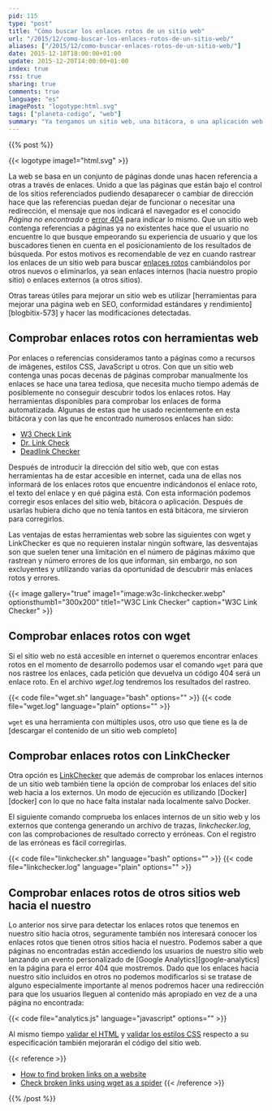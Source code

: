```yaml
---
pid: 115
type: "post"
title: "Cómo buscar los enlaces rotos de un sitio web"
url: "/2015/12/como-buscar-los-enlaces-rotos-de-un-sitio-web/"
aliases: ["/2015/12/como-buscar-enlaces-rotos-de-un-sitio-web/"]
date: 2015-12-18T18:00:00+01:00
update: 2015-12-20T14:00:00+01:00
index: true
rss: true
sharing: true
comments: true
language: "es"
imagePost: "logotype:html.svg"
tags: ["planeta-codigo", "web"]
summary: "Ya tengamos un sitio web, una bitácora, o una aplicación web es recomendable comprobar cada cierto tiempo los enlaces rotos. Las páginas pueden desaparecer o cambiar de dirección y esto provocará páginas no encontradas en los enlaces que las referenciasen. Usando herramientas que automaticen la tarea podemos encontrar enlaces rotos de forma efectiva y rápida."
---
```


{{% post %}}

{{< logotype image1="html.svg" >}}

La web se basa en un conjunto de páginas donde unas hacen referencia a otras a través de enlaces. Unido a que las páginas que están bajo el control de los sitios referenciados pudiendo desaparecer o cambiar de dirección hace que las referencias puedan dejar de funcionar o necesitar una redirección, el mensaje que nos indicará el navegador es el conocido _Página no encontrada_ o [error 404](https://es.wikipedia.org/wiki/Error_404) para indicar lo mismo. Que un sitio web contenga referencias a páginas ya no existentes hace que el usuario no encuentre lo que busque empeorando su experiencia de usuario y que los buscadores tienen en cuenta en el posicionamiento de los resultados de búsqueda. Por estos motivos es recomendable de vez en cuando rastrear los enlaces de un sitio web para buscar [enlaces rotos](https://en.wikipedia.org/wiki/Link_rot) cambiándolos por otros nuevos o eliminarlos, ya sean enlaces internos (hacia nuestro propio sitio) o enlaces externos (a otros sitios).

Otras tareas útiles para mejorar un sitio web es utilizar [herramientas para mejorar una página web en SEO, conformidad estándares y rendimiento][blogbitix-573] y hacer las modificaciones detectadas.

## Comprobar enlaces rotos con herramientas web

Por enlaces o referencias consideramos tanto a páginas como a recursos de imágenes, estilos CSS, JavaScript u otros. Con que un sitio web contenga unas pocas decenas de páginas comprobar manualmente los enlaces se hace una tarea tediosa, que necesita mucho tiempo además de posiblemente no conseguir descubrir todos los enlaces rotos. Hay herramientas disponibles para comprobar los enlaces de forma automatizada. Algunas de estas que he usado recientemente en esta bitácora y con las que he encontrado numerosos enlaces han sido:

* [W3 Check Link](https://validator.w3.org/checklink)
* [Dr. Link Check](http://www.drlinkcheck.com)
* [Deadlink Checker](http://www.deadlinkchecker.com/website-dead-link-checker.asp)

Después de introducir la dirección del sitio web, que con estas herramientas ha de estar accesible en internet, cada una de ellas nos informará de los enlaces rotos que encuentre indicándonos el enlace roto, el texto del enlace y en qué página está. Con esta información podemos corregir esos enlaces del sitio web, bitácora o aplicación. Después de usarlas hubiera dicho que no tenía tantos en está bitácora, me sirvieron para corregirlos.

Las ventajas de estas herramientas web sobre las siguientes con wget y LinkChecker es que no requieren instalar ningún software, las desventajas son que suelen tener una limitación en el número de páginas máximo que rastrean y número errores de los que informan, sin embargo, no son excluyentes y utilizando varias da oportunidad de descubrir más enlaces rotos y errores.

{{< image
    gallery="true"
    image1="image:w3c-linkchecker.webp" optionsthumb1="300x200" title1="W3C Link Checker"
    caption="W3C Link Checker" >}}

## Comprobar enlaces rotos con wget

Si el sitio web no está accesible en internet o queremos encontrar enlaces rotos en el momento de desarrollo podemos usar el comando `wget` para que nos rastree los enlaces, cada petición que devuelva un código 404 será un enlace roto. En el archivo _wget.log_ tendremos los resultados del rastreo.

{{< code file="wget.sh" language="bash" options="" >}}
{{< code file="wget.log" language="plain" options="" >}}

`wget` es una herramienta con múltiples usos, otro uso que tiene es la de [descargar el contenido de un sitio web completo]

## Comprobar enlaces rotos con LinkChecker

Otra opción es [LinkChecker](https://github.com/linkchecker/linkchecker) que además de comprobar los enlaces internos de un sitio web también tiene la opción de comprobar los enlaces del sitio web hacia a los externos. Un modo de ejecución es utilizando [Docker][docker] con lo que no hace falta instalar nada localmente salvo Docker.

El siguiente comando comprueba los enlaces internos de un sitio web y los externos que contenga generando un archivo de trazas, _linkchecker.log_, con las comprobaciones de resultado correcto y erróneas. Con el registro de las erróneas es fácil corregirlas.

{{< code file="linkchecker.sh" language="bash" options="" >}}
{{< code file="linkchecker.log" language="plain" options="" >}}

## Comprobar enlaces rotos de otros sitios web hacia el nuestro

Lo anterior nos sirve para detectar los enlaces rotos que tenemos en nuestro sitio hacia otros, seguramente también nos interesará conocer los enlaces rotos que tienen otros sitios hacia el nuestro. Podemos saber a que páginas no encontradas están accediendo los usuarios de nuestro sitio web lanzando un evento personalizado de [Google Analytics][google-analytics] en la página para el error 404 que mostremos. Dado que los enlaces hacia nuestro sitio incluidos en otros no podemos modificarlos si se tratase de alguno especialmente importante al menos podremos hacer una redirección para que los usuarios lleguen al contenido más apropiado en vez de a una página no encontrada:

{{< code file="analytics.js" language="javascript" options="" >}}

Al mismo tiempo [validar el HTML](https://validator.w3.org/) y [validar los estilos CSS](http://jigsaw.w3.org/css-validator/) respecto a su especificación también mejorarán el código del sitio web.

{{< reference >}}
* [How to find broken links on a website](https://stackoverflow.com/questions/65515/how-to-find-broken-links-on-a-website)
* [Check broken links using wget as a spider](http://www.commandlinefu.com/commands/view/8234/check-broken-links-using-wget-as-a-spider)
{{< /reference >}}

{{% /post %}}
